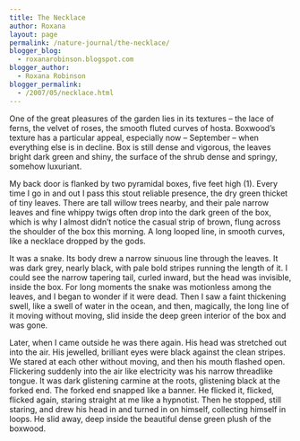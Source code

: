 ```yaml
---
title: The Necklace
author: Roxana
layout: page
permalink: /nature-journal/the-necklace/
blogger_blog:
  - roxanarobinson.blogspot.com
blogger_author:
  - Roxana Robinson
blogger_permalink:
  - /2007/05/necklace.html
---
```

One of the great pleasures of the garden lies in its textures – the lace of ferns, the velvet of roses, the smooth fluted curves of hosta. Boxwood’s texture has a particular appeal, especially now – September &#8211; when everything else is in decline. Box is still dense and vigorous, the leaves bright dark green and shiny, the surface of the shrub dense and springy, somehow luxuriant.

My back door is flanked by two pyramidal boxes, five feet high (1). Every time I go in and out I pass this stout reliable presence, the dry green thicket of tiny leaves. There are tall willow trees nearby, and their pale narrow leaves and fine whippy twigs often drop into the dark green of the box, which is why I almost didn’t notice the casual strip of brown, flung across the shoulder of the box this morning. A long looped line, in smooth curves, like a necklace dropped by the gods.

It was a snake. Its body drew a narrow sinuous line through the leaves. It was dark grey, nearly black, with pale bold stripes running the length of it. I could see the narrow tapering tail, curled inward, but the head was invisible, inside the box. For long moments the snake was motionless among the leaves, and I began to wonder if it were dead. Then I saw a faint thickening swell, like a swell of water in the ocean, and then, magically, the long line of it moving without moving, slid inside the deep green interior of the box and was gone.

Later, when I came outside he was there again. His head was stretched out into the air. His jewelled, brilliant eyes were black against the clean stripes. We stared at each other without moving, and then his mouth flashed open. Flickering suddenly into the air like electricity was his narrow threadlike tongue. It was dark glistening carmine at the roots, glistening black at the forked end. The forked end snapped like a banner. He flicked it, flicked, flicked again, staring straight at me like a hypnotist. Then he stopped, still staring, and drew his head in and turned in on himself, collecting himself in loops. He slid away, deep inside the beautiful dense green plush of the boxwood.